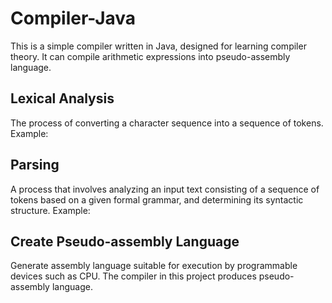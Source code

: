 # Compiler-Java
This is a simple compiler written in Java, designed for learning compiler theory. It can compile arithmetic expressions into pseudo-assembly language.

## Lexical Analysis
The process of converting a character sequence into a sequence of tokens.
Example:

## Parsing
A process that involves analyzing an input text consisting of a sequence of tokens based on a given formal grammar, and determining its syntactic structure.
Example:

## Create Pseudo-assembly Language
Generate assembly language suitable for execution by programmable devices such as CPU. The compiler in this project produces pseudo-assembly language.
